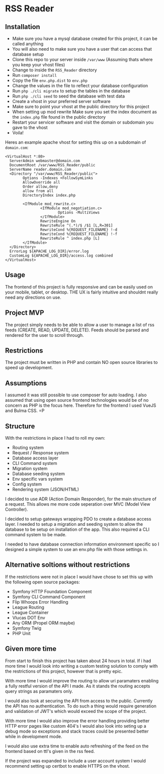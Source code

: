 # RSS Reader

## Installation

- Make sure you have a mysql database created for this project, it can be called anything
- You will also need to make sure you have a user that can access that database setup
- Clone this repo to your server inside ```/var/www``` (Assuming thats where you keep your vhost files)
- Change to inside the ```RSS_Reader``` directory
- Run ```composer install```
- Copy the file ```env.php.dist``` to ```env.php```
- Change the values in the file to reflect your database configuration
- Run ```php ./cli migrate``` to setup the tables in the database
- Run ```php ./cli seed``` to seed the database with test data
- Create a vhost in your preferred server software
- Make sure to point your vhost at the public directory for this project
- When setting up mod rewrite Make sure you set the index document as the ```index.php``` file found in the public directory
- Restart your servicer software and visit the domain or subdomain you gave to the vhost
- Voila!

Heres an example apache vhost for setting this up on a subdomain of ```domain.com```:

```
<VirtualHost *:80>
  ServerAdmin webmaster@domain.com
  DocumentRoot /var/www/RSS_Reader/public
  ServerName reader.domain.com
  <Directory "/var/www/RSS_Reader/public">
        Options -Indexes +FollowSymLinks
        AllowOverride all
        Order allow,deny
        allow from all
        DirectoryIndex index.php

        <IfModule mod_rewrite.c>
                <IfModule mod_negotiation.c>
                        Options -MultiViews
                </IfModule>
                RewriteEngine On
                RewriteRule ^(.*)/$ /$1 [L,R=301]
                RewriteCond %{REQUEST_FILENAME} !-d
                RewriteCond %{REQUEST_FILENAME} !-f
                RewriteRule ^ index.php [L]
        </IfModule>
  </Directory>
  ErrorLog ${APACHE_LOG_DIR}/error.log
  CustomLog ${APACHE_LOG_DIR}/access.log combined
</VirtualHost>
```

## Usage

The frontend of this project is fully responsive and can be easily used on your mobile, tablet, or desktop.
THE UX is fairly intuitive and shouldnt really need any directions on use.

## Project MVP

The project simply needs to be able to allow a user to 
manage a list of rss feeds (CREATE, READ, UPDATE, DELETE). 
Feeds should be parsed and rendered for the user to scroll through.

## Restrictions

The project must be written in PHP and contain NO open source
libraries to speed up development.

## Assumptions

I assumed it was still possible to use composer for auto loading. I also assumed that using 
open source frontend technologies would be of no concern as PHP is the focus here. Therefore 
for the frontend I used VueJS and Bulma CSS. =P

## Structure

With the restrictions in place I had to roll my own:

- Routing system
- Request / Response system
- Database access layer
- CLI Command system
- Migration system
- Database seeding system
- Env specific vars system
- Config system
- Rendering system (JSON/HTML)

I decided to use ADR (Action Domain Responder), for the main structure of 
a request. This allows me more code seperation over MVC (Model View Controller).

I decided to setup gateways wrapping PDO to create a database access layer.
I needed to setup a migration and seeding system to allow the database to be setup
on installation of the app. This also required a CLI command system to be made. 

I needed to have database connection information environment specific so I designed
a simple system to use an env.php file with those settings in.

## Alternative soltions without restrictions

If the restrictions were not in place I would have chose to set this up 
with the following open source packages:

- Symfony HTTP Foundation Component
- Symfony CLI Command Component
- Flip Whoops Error Handling
- League Routing
- League Container
- Vlucas DOT Env
- Any ORM (Propel ORM maybe)
- Symfony Twig
- PHP Unit

## Given more time

From start to finish this project has taken about 24 hours in total. If i had more time I would look into
writing a custom testing solution to comply with the restrictions of this project, however that is pretty epic.

With more time I would improve the routing to allow uri paramaters enabling a fully restful version of the API
I made. As it stands the routing accepts query strings as paramaters only.

I would also look at securing the API from access to the public. Currently the API has no authentication. To
do such a thing would require generation and validation of JWT's which would exceed the scope of the project.

With more time I would also improve the error handling providing better HTTP error pages like custom 404's
I would also look into seting up a debug mode so exceptions and stack traces could be presented better while
in development mode.

I would also use extra time to enable auto refreshing of the feed on the frontend based on 
ttl's given in the rss feed. 

If the project was expanded to include a user account system I would recommend setting 
up certbot to enable HTTPS on the vhost.